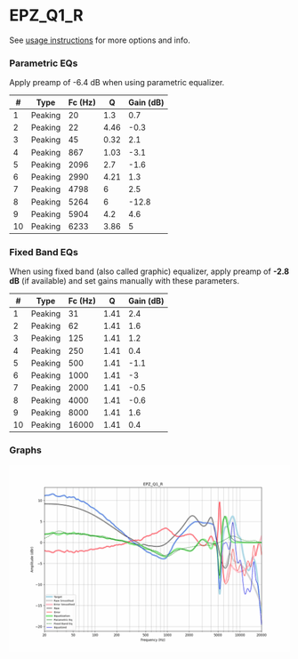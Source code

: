 # EPZ_Q1_R
See [usage instructions](https://github.com/jaakkopasanen/AutoEq#usage) for more options and info.

### Parametric EQs
Apply preamp of -6.4 dB when using parametric equalizer.

|   # | Type    |   Fc (Hz) |    Q |   Gain (dB) |
|-----|---------|-----------|------|-------------|
|   1 | Peaking |        20 | 1.3  |         0.7 |
|   2 | Peaking |        22 | 4.46 |        -0.3 |
|   3 | Peaking |        45 | 0.32 |         2.1 |
|   4 | Peaking |       867 | 1.03 |        -3.1 |
|   5 | Peaking |      2096 | 2.7  |        -1.6 |
|   6 | Peaking |      2990 | 4.21 |         1.3 |
|   7 | Peaking |      4798 | 6    |         2.5 |
|   8 | Peaking |      5264 | 6    |       -12.8 |
|   9 | Peaking |      5904 | 4.2  |         4.6 |
|  10 | Peaking |      6233 | 3.86 |         5   |

### Fixed Band EQs
When using fixed band (also called graphic) equalizer, apply preamp of **-2.8 dB** (if available) and set gains manually with these parameters.

|   # | Type    |   Fc (Hz) |    Q |   Gain (dB) |
|-----|---------|-----------|------|-------------|
|   1 | Peaking |        31 | 1.41 |         2.4 |
|   2 | Peaking |        62 | 1.41 |         1.6 |
|   3 | Peaking |       125 | 1.41 |         1.2 |
|   4 | Peaking |       250 | 1.41 |         0.4 |
|   5 | Peaking |       500 | 1.41 |        -1.1 |
|   6 | Peaking |      1000 | 1.41 |        -3   |
|   7 | Peaking |      2000 | 1.41 |        -0.5 |
|   8 | Peaking |      4000 | 1.41 |        -0.6 |
|   9 | Peaking |      8000 | 1.41 |         1.6 |
|  10 | Peaking |     16000 | 1.41 |         0.4 |

### Graphs
![](./EPZ_Q1_R.png)
